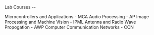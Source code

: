 Lab Courses -- 

Microcontrollers and Applications - MCA
Audio Processing - AP
Image Processing and Machine Vision - IPML
Antenna and Radio Wave Propogation - AWP
Computer Communication Networks - CCN
